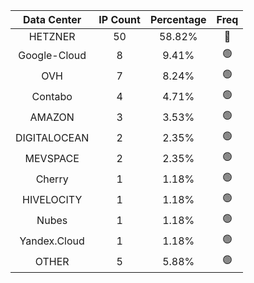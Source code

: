 | Data Center | IP Count | Percentage | Freq |
|:------------:|:--------:|:-----------:|:-----:|
| HETZNER | 50 | 58.82% | 🔴 |
| Google-Cloud | 8 | 9.41% | 🟢 |
| OVH | 7 | 8.24% | 🟢 |
| Contabo | 4 | 4.71% | 🟢 |
| AMAZON | 3 | 3.53% | 🟢 |
| DIGITALOCEAN | 2 | 2.35% | 🟢 |
| MEVSPACE | 2 | 2.35% | 🟢 |
| Cherry | 1 | 1.18% | 🟢 |
| HIVELOCITY | 1 | 1.18% | 🟢 |
| Nubes | 1 | 1.18% | 🟢 |
| Yandex.Cloud | 1 | 1.18% | 🟢 |
| OTHER | 5 | 5.88% | 🟢 |
